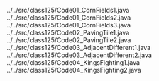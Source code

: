 ../../src/class125/Code01_CornFields1.java
../../src/class125/Code01_CornFields2.java
../../src/class125/Code01_CornFields3.java
../../src/class125/Code02_PavingTile1.java
../../src/class125/Code02_PavingTile2.java
../../src/class125/Code03_AdjacentDifferent1.java
../../src/class125/Code03_AdjacentDifferent2.java
../../src/class125/Code04_KingsFighting1.java
../../src/class125/Code04_KingsFighting2.java
